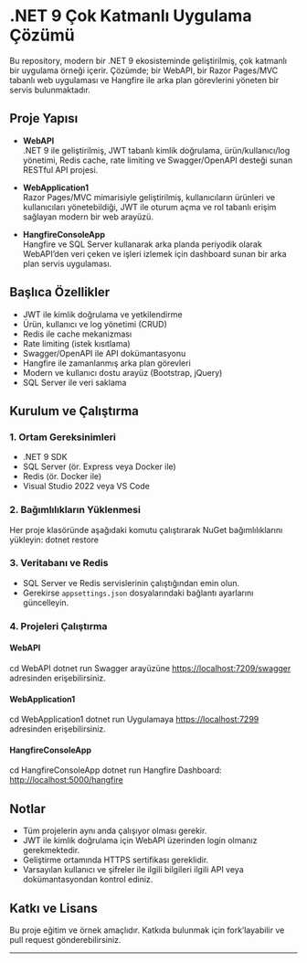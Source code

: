 # .NET 9 Çok Katmanlı Uygulama Çözümü

Bu repository, modern bir .NET 9 ekosisteminde geliştirilmiş, çok katmanlı bir uygulama örneği içerir. Çözümde; bir WebAPI, bir Razor Pages/MVC tabanlı web uygulaması ve Hangfire ile arka plan görevlerini yöneten bir servis bulunmaktadır.

## Proje Yapısı

- **WebAPI**  
  .NET 9 ile geliştirilmiş, JWT tabanlı kimlik doğrulama, ürün/kullanıcı/log yönetimi, Redis cache, rate limiting ve Swagger/OpenAPI desteği sunan RESTful API projesi.

- **WebApplication1**  
  Razor Pages/MVC mimarisiyle geliştirilmiş, kullanıcıların ürünleri ve kullanıcıları yönetebildiği, JWT ile oturum açma ve rol tabanlı erişim sağlayan modern bir web arayüzü.

- **HangfireConsoleApp**  
  Hangfire ve SQL Server kullanarak arka planda periyodik olarak WebAPI’den veri çeken ve işleri izlemek için dashboard sunan bir arka plan servis uygulaması.

## Başlıca Özellikler

- JWT ile kimlik doğrulama ve yetkilendirme
- Ürün, kullanıcı ve log yönetimi (CRUD)
- Redis ile cache mekanizması
- Rate limiting (istek kısıtlama)
- Swagger/OpenAPI ile API dokümantasyonu
- Hangfire ile zamanlanmış arka plan görevleri
- Modern ve kullanıcı dostu arayüz (Bootstrap, jQuery)
- SQL Server ile veri saklama

## Kurulum ve Çalıştırma

### 1. Ortam Gereksinimleri
- .NET 9 SDK
- SQL Server (ör. Express veya Docker ile)
- Redis (ör. Docker ile)
- Visual Studio 2022 veya VS Code

### 2. Bağımlılıkların Yüklenmesi
Her proje klasöründe aşağıdaki komutu çalıştırarak NuGet bağımlılıklarını yükleyin:
dotnet restore


### 3. Veritabanı ve Redis
- SQL Server ve Redis servislerinin çalıştığından emin olun.
- Gerekirse `appsettings.json` dosyalarındaki bağlantı ayarlarını güncelleyin.

### 4. Projeleri Çalıştırma

#### WebAPI
cd WebAPI dotnet run
Swagger arayüzüne [https://localhost:7209/swagger](https://localhost:7209/swagger) adresinden erişebilirsiniz.

#### WebApplication1
cd WebApplication1 dotnet run
Uygulamaya [https://localhost:7299](https://localhost:7299) adresinden erişebilirsiniz.

#### HangfireConsoleApp
cd HangfireConsoleApp dotnet run
Hangfire Dashboard: [http://localhost:5000/hangfire](http://localhost:5000/hangfire)

## Notlar

- Tüm projelerin aynı anda çalışıyor olması gerekir.
- JWT ile kimlik doğrulama için WebAPI üzerinden login olmanız gerekmektedir.
- Geliştirme ortamında HTTPS sertifikası gereklidir.
- Varsayılan kullanıcı ve şifreler ile ilgili bilgileri ilgili API veya dokümantasyondan kontrol ediniz.

## Katkı ve Lisans

Bu proje eğitim ve örnek amaçlıdır. Katkıda bulunmak için fork’layabilir ve pull request gönderebilirsiniz.

---

